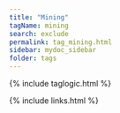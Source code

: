 ```yaml
---
title: "Mining"
tagName: mining
search: exclude
permalink: tag_mining.html
sidebar: mydoc_sidebar
folder: tags
---
```

{% include taglogic.html %}

{% include links.html %}
